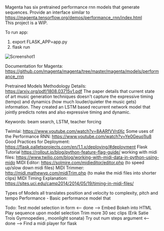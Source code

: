 Magenta has six pretrained performance rnn models that generate sequences. Provide an interface similar to 
https://magenta.tensorflow.org/demos/performance_rnn/index.html  
This project is a WIP.

To run app:
1. export FLASK_APP=app.py
2. flask run

![Screenshot1](https://github.com/gityow/flask_rnn/tree/master/images/app.png?raw=true)

Documentation for Magenta:  
https://github.com/magenta/magenta/tree/master/magenta/models/performance_rnn

Pretrained Models Methodology Details:
https://arxiv.org/pdf/1808.03715v1.pdf
The paper details that current state of art music generation techniques doesn't capture the expressive timing (tempo) and 
dynamics (how much louder/quieter the music gets) information. They created an LSTM based recurrent network model that
jointly predicts notes and also expressive timing and dynamic. 

Keywords: beam search, LSTM, teacher forcing

Twimlai: https://www.youtube.com/watch?v=8AARfVVrdXc
Some uses of the Performance RNN: https://www.youtube.com/watch?v=Ye0Geuo1Iu8
Good Practices for Deployment: https://flask.palletsprojects.com/en/1.1.x/deploying/#deployment
Flask Tutorial https://rollout.io/blog/python-feature-flag-guide/
working with midi files: https://www.twilio.com/blog/working-with-midi-data-in-python-using-mido
MIDI Editor: https://solmire.com/midieditor/editor.php (to speed up/slow down midi files)
MIDI Trimmer: http://midi.mathewvp.com/midiTrim.php (to make the midi files into shorter clips)
MIDI Timing Explanation: https://sites.uci.edu/camp2014/2014/05/19/timing-in-midi-files/

Types of Models all translates position and velocity to complexity, pitch and tempo
Performance - Basic performance model that  

Todo:
Test model selection in form <-- done -->
Embed Bokeh into HTML
Play sequence upon model selection
Trim more 30 sec clips (Erik Satie Trois Gymnopedies , moonlight sonata)
Try out num steps argument <-- done -->
Find a midi player for flask 

 
